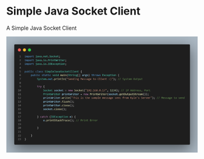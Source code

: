 # Simple Java Socket Client
A Simple Java Socket Client

<img src="https://github.com/kyleprr/SimpleJavaSocketClient/raw/main/SimpleJavaSocketClient/ClientCode.png" width="850">
